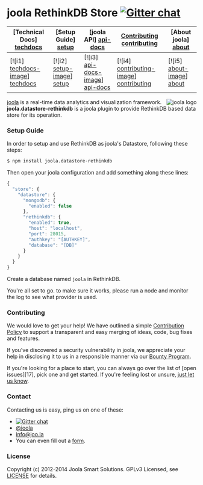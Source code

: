 # joola RethinkDB Store [![Gitter chat](https://badges.gitter.im/joola/joola.png)](https://gitter.im/joola)

| **[Technical Docs] [techdocs]**     | **[Setup Guide] [setup]**     | **[joola API] [api-docs]**           | **[Contributing] [contributing]**           | **[About joola] [about]**     |
|-------------------------------------|-------------------------------|-----------------------------------|---------------------------------------------|-------------------------------------|
| [![i1] [techdocs-image]] [techdocs] | [![i2] [setup-image]] [setup] | [![i3] [api-docs-image]] [api-docs] | [![i4] [contributing-image]] [contributing] | [![i5] [about-image]] [about] |

<img src="http://i.imgur.com/Kx6l8s3.png" alt="joola logo" title="joola" align="right" />

[joola][22] is a real-time data analytics and visualization framework.
**joola.datastore-rethinkdb** is a joola plugin to provide RethinkDB based data store for its operation.

### Setup Guide

In order to setup and use RethinkDB as joola's Datastore, following these steps:

```bash
$ npm install joola.datastore-rethinkdb
```

Then open your joola configuration and add something along these lines:
```javascript
{
  "store": {
    "datastore": {
      "mongodb": {
        "enabled": false
      },
      "rethinkdb": {
        "enabled": true,
        "host": "localhost",
        "port": 28015,
        "authkey": "[AUTHKEY]",
        "database": "[DB]"
      }
    }
  }
}
```

Create a database named `joola` in RethinkDB.

You're all set to go. to make sure it works, please run a node and monitor the log to see what provider is used.

### Contributing
We would love to get your help! We have outlined a simple [Contribution Policy][18] to support a transparent and easy merging
of ideas, code, bug fixes and features.

If you've discovered a security vulnerability in joola, we appreciate your help in disclosing it to us in a responsible manner via our [Bounty Program](https://hackerone.com/joola-io).

If you're looking for a place to start, you can always go over the list of [open issues][17], pick one and get started.
If you're feeling lost or unsure, [just let us know](#Contact).

### Contact
Contacting us is easy, ping us on one of these:

- [![Gitter chat](https://badges.gitter.im/joola/joola.png)](https://gitter.im/joola)
- [@joola][19]
- [info@joo.la][20]
- You can even fill out a [form][21].

### License
Copyright (c) 2012-2014 Joola Smart Solutions. GPLv3 Licensed, see [LICENSE][24] for details.


[1]: https://coveralls.io/repos/joola/joola.datastore-mongodb/badge.png?branch=develop
[2]: https://coveralls.io/r/joola/joola.datastore-mongodb?branch=develop
[3]: https://travis-ci.org/joola/joola.datastore-mongodb.png?branch=develop
[4]: https://travis-ci.org/joola/joola.datastore-mongodb?branch=develop
[14]: https://github.com/joola/joola
[15]: http://nodejs.org
[16]: http://serverfault.com/
[18]: https://github.com/joola/joola/blob/master/CONTRIBUTING.md
[19]: http://twitter.com/joola
[20]: mailto://info@joo.la
[21]: http://joo.la/#contact
[22]: http://joola/
[24]: https://github.com/joola/joola/blob/master/LICENSE.md

[architecture-doc]: https://github.com/joola/joola/wiki/Technical-architecture
[talk-to-us]: https://github.com/joola/joola/wiki/Talk-to-us

[about-image]: https://raw.github.com/joola/joola/develop/docs/images/about.png
[techdocs-image]: https://raw.github.com/joola/joola/develop/docs/images/techdocs.png
[setup-image]: https://raw.github.com/joola/joola/develop/docs/images/setup.png
[api-docs-image]: https://raw.github.com/joola/joola/develop/docs/images/roadmap.png
[contributing-image]: https://raw.github.com/joola/joola/develop/docs/images/contributing.png

[about]: https://github.com/joola/joola/wiki/joola-overview
[techdocs]: https://github.com/joola/joola/wiki/Technical-documentation
[setup]: https://github.com/joola/joola/wiki/Setting-up-joola
[api-docs]: http://docs.joola.apiary.io/
[contributing]: https://github.com/joola/joola/wiki/Contributing
